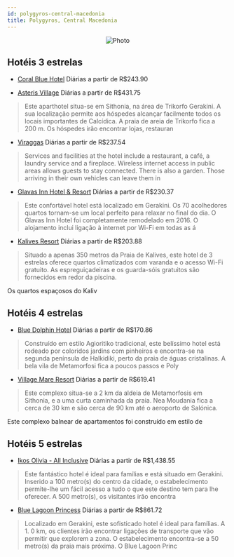 ```yaml
---
id: polygyros-central-macedonia
title: Polygyros, Central Macedonia
---
```


<center><img src="http://photos.aicgroup.biz/hotel/193089/large/1.jpg" alt="Photo" /></center>


## Hotéis 3 estrelas

-    [Coral Blue Hotel](https://www.hurb.com/hoteis/polygyros/coral-blue-hotel-JNP-JP786394?cmp=18055) Diárias a partir de R$243.90
   > 
-    [Asteris Village](https://www.hurb.com/hoteis/polygyros/asteris-village-JNP-JP858620?cmp=18055) Diárias a partir de R$431.75
   > Este aparthotel situa-se em Sithonia, na área de Trikorfo Gerakini. A sua localização permite aos hóspedes alcançar facilmente todos os locais importantes de Calcídica. A praia de areia de Trikorfo fica a 200 m. Os hóspedes irão encontrar lojas, restauran
-    [Viraggas](https://www.hurb.com/hoteis/polygyros/viraggas-JNP-JP153842?cmp=18055) Diárias a partir de R$237.54
   > Services and facilities at the hotel include a restaurant, a café, a laundry service and a fireplace. Wireless internet access in public areas allows guests to stay connected. There is also a garden. Those arriving in their own vehicles can leave them in 
-    [Glavas Inn Hotel & Resort](https://www.hurb.com/hoteis/polygyros/glavas-inn-hotel-resort-JNP-JP411111?cmp=18055) Diárias a partir de R$230.37
   > Este confortável hotel está localizado em Gerakini. Os 70 acolhedores quartos tornam-se um local perfeito para relaxar no final do dia. O Glavas Inn Hotel foi completamente remodelado em 2016. O alojamento inclui ligação à internet por Wi-Fi em todas as á
-    [Kalives Resort](https://www.hurb.com/hoteis/polygyros/kalives-resort-JNP-JP083939?cmp=18055) Diárias a partir de R$203.88
   > Situado a apenas 350 metros da Praia de Kalives, este hotel de 3 estrelas oferece quartos climatizados com varanda e o acesso Wi-Fi gratuito. As espreguiçadeiras e os guarda-sóis gratuitos são fornecidos em redor da piscina.

Os quartos espaçosos do Kaliv

## Hotéis 4 estrelas

-    [Blue Dolphin Hotel](https://www.hurb.com/hoteis/polygyros/blue-dolphin-hotel-JNP-JP025239?cmp=18055) Diárias a partir de R$170.86
   > Construído em estilo Agioritiko tradicional, este belíssimo hotel está rodeado por coloridos jardins com pinheiros e encontra-se na segunda península de Halkidiki, perto da praia de águas cristalinas. A bela vila de Metamorfosi fica a poucos passos e Poly
-    [Village Mare Resort](https://www.hurb.com/hoteis/polygyros/village-mare-resort-JNP-JP845347?cmp=18055) Diárias a partir de R$619.41
   > Este complexo situa-se a 2 km da aldeia de Metamorfosis em Sithonia, e a uma curta caminhada da praia. Nea Moudania fica a cerca de 30 km e são cerca de 90 km até o aeroporto de Salónica.

Este complexo balnear de apartamentos foi construído em estilo de 

## Hotéis 5 estrelas

-    [Ikos Olivia - All Inclusive](https://www.hurb.com/hoteis/polygyros/ikos-olivia-all-inclusive-JNP-JP339914?cmp=18055) Diárias a partir de R$1,438.55
   > Este fantástico hotel é ideal para famílias e está situado em Gerakini. Inserido a 100 metro(s) do centro da cidade, o estabelecimento permite-lhe um fácil acesso a tudo o que este destino tem para lhe oferecer. A 500 metro(s), os visitantes irão encontra
-    [Blue Lagoon Princess](https://www.hurb.com/hoteis/polygyros/blue-lagoon-princess-JNP-JP103775?cmp=18055) Diárias a partir de R$861.72
   > Localizado em Gerakini, este sofisticado hotel é ideal para famílias. A 1. 0 km, os clientes irão encontrar ligações de transporte que vão permitir que explorem a zona. O estabelecimento encontra-se a 50 metro(s) da praia mais próxima. O Blue Lagoon Princ
